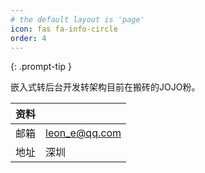 ```yaml
---
# the default layout is 'page'
icon: fas fa-info-circle
order: 4
---
```


{: .prompt-tip }

嵌入式转后台开发转架构目前在搬砖的JOJO粉。

|资料||
|-|-|
|邮箱|leon_e@qq.com|
|地址|深圳|
